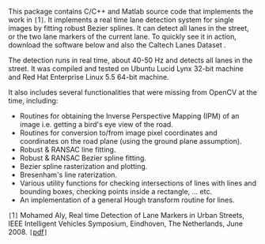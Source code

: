 This package contains C/C++ and Matlab source code that implements the work in `[`1`]`. It implements a real time lane detection system for single images by fitting robust Bezier splines. It can detect all lanes in the street, or the two lane markers of the current lane. To quickly see it in action, download the software below and also the Caltech Lanes Dataset .

The detection runs in real time, about 40-50 Hz and detects all lanes in the street. It was compiled and tested on Ubuntu Lucid Lynx 32-bit machine and Red Hat Enterprise Linux 5.5 64-bit machine.

It also includes several functionalities that were missing from OpenCV at the time, including:

  * Routines for obtaining the Inverse Perspective Mapping (IPM) of an image i.e. getting a bird's eye view of the road.
  * Routines for conversion to/from image pixel coordinates and coordinates on the road plane (using the ground plane assumption).
  * Robust & RANSAC line fitting.
  * Robust & RANSAC Bezier spline fitting.
  * Bezier spline rasterization and plotting.
  * Bresenham's line raterization.
  * Various utility functions for checking intersections of lines with lines and bounding boxes, checking points inside a rectangle, ... etc.
  * An implementation of a general Hough transform routine for lines.


`[`1`]` Mohamed Aly, Real time Detection of Lane Markers in Urban Streets, IEEE Intelligent Vehicles Symposium, Eindhoven, The Netherlands, June 2008. `[`[pdf](http://www.vision.caltech.edu/malaa/publications/aly08realtime.pdf)`]`
